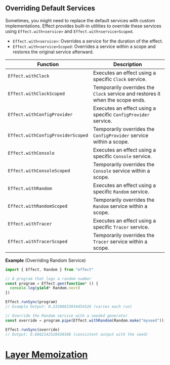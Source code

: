 ## Overriding Default Services

Sometimes, you might need to replace the default services with custom implementations. Effect provides built-in utilities to override these services using `Effect.with<service>` and `Effect.with<service>Scoped`.

- `Effect.with<service>`: Overrides a service for the duration of the effect.
- `Effect.with<service>Scoped`: Overrides a service within a scope and restores the original service afterward.

| Function                          | Description                                                                    |
| --------------------------------- | ------------------------------------------------------------------------------ |
| `Effect.withClock`                | Executes an effect using a specific `Clock` service.                           |
| `Effect.withClockScoped`          | Temporarily overrides the `Clock` service and restores it when the scope ends. |
| `Effect.withConfigProvider`       | Executes an effect using a specific `ConfigProvider` service.                  |
| `Effect.withConfigProviderScoped` | Temporarily overrides the `ConfigProvider` service within a scope.             |
| `Effect.withConsole`              | Executes an effect using a specific `Console` service.                         |
| `Effect.withConsoleScoped`        | Temporarily overrides the `Console` service within a scope.                    |
| `Effect.withRandom`               | Executes an effect using a specific `Random` service.                          |
| `Effect.withRandomScoped`         | Temporarily overrides the `Random` service within a scope.                     |
| `Effect.withTracer`               | Executes an effect using a specific `Tracer` service.                          |
| `Effect.withTracerScoped`         | Temporarily overrides the `Tracer` service within a scope.                     |

**Example** (Overriding Random Service)

```ts twoslash
import { Effect, Random } from "effect"

// A program that logs a random number
const program = Effect.gen(function* () {
  console.log(yield* Random.next)
})

Effect.runSync(program)
// Example Output: 0.23208633934454326 (varies each run)

// Override the Random service with a seeded generator
const override = program.pipe(Effect.withRandom(Random.make("myseed")))

Effect.runSync(override)
// Output: 0.6862142528438508 (consistent output with the seed)
```

# [Layer Memoization](https://effect.website/docs/requirements-management/layer-memoization/)
